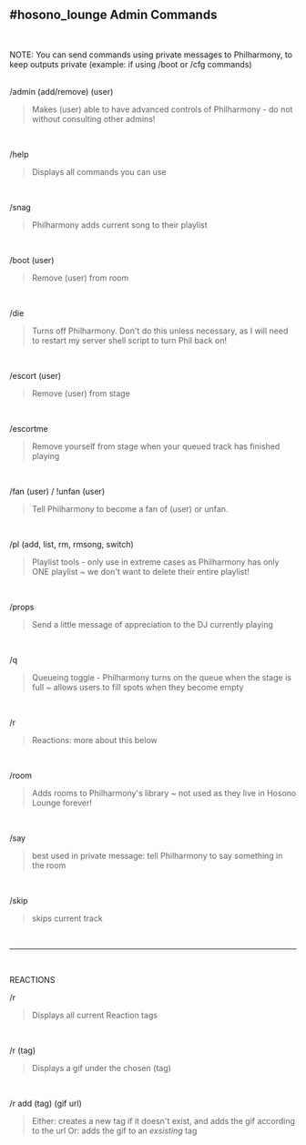 #hosono_lounge
Admin Commands
-
<br>

NOTE: You can send commands using private messages to Philharmony, to keep outputs private (example: if using /boot or /cfg commands)
<br><br>

/admin (add/remove) (user)
>Makes (user) able to have advanced controls of Philharmony - do not without consulting other admins!
<br>  
  
/help
>Displays all commands you can use
<br>

/snag
>Philharmony adds current song to their playlist
<br>
   
/boot (user)
>Remove (user) from room
<br>

/die
>Turns off Philharmony. Don't do this unless necessary, as I will need to restart my server shell script to turn Phil back on!
<br>

/escort (user)
>Remove (user) from stage
<br>
  
/escortme
>Remove yourself from stage when your queued track has finished playing
<br>
  
/fan (user) / !unfan (user)
>Tell Philharmony to become a fan of (user) or unfan.
<br>

/pl (add, list, rm, rmsong, switch)
>Playlist tools - only use in extreme cases as Philharmony has only ONE playlist ~ we don't want to delete their entire playlist!
<br>

/props
>Send a little message of appreciation to the DJ currently playing
<br>
  
/q
>Queueing toggle - Philharmony turns on the queue when the stage is full ~ allows users to fill spots when they become empty
<br>

/r
>Reactions: more about this below
<br>
  
/room
>Adds rooms to Philharmony's library ~ not used as they live in Hosono Lounge forever!
<br>
  
/say
>best used in private message: tell Philharmony to say something in the room
<br>
  
/skip
>skips current track
<br>

---
<br>

REACTIONS
<br>

/r
>Displays all current Reaction tags
<br>

/r (tag)
>Displays a gif under the chosen (tag)
<br>

/r add (tag) (gif url)
>Either: creates a new tag if it doesn't exist, and adds the gif according to the url
>Or: adds the gif to an *exsisting* tag
<br>
